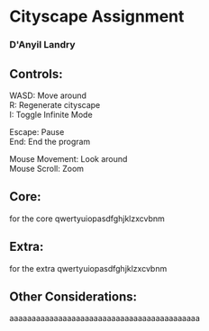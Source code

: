 # Cityscape Assignment

### D'Anyil Landry

## Controls:

WASD: Move around\
R: Regenerate cityscape\
I: Toggle Infinite Mode

Escape: Pause\
End: End the program

Mouse Movement: Look around\
Mouse Scroll: Zoom

## Core:

for the core qwertyuiopasdfghjklzxcvbnm

## Extra:

for the extra qwertyuiopasdfghjklzxcvbnm

## Other Considerations:

aaaaaaaaaaaaaaaaaaaaaaaaaaaaaaaaaaaaaaaaaaa
